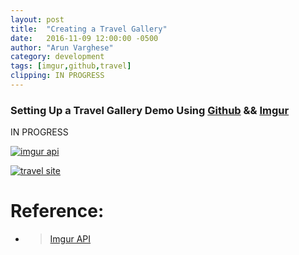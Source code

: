 ```yaml
---
layout: post
title:  "Creating a Travel Gallery"
date:   2016-11-09 12:00:00 -0500
author: "Arun Varghese"
category: development
tags: [imgur,github,travel]
clipping: IN PROGRESS
---
```


### Setting Up a Travel Gallery Demo Using [Github](https://github.com/) && [Imgur](http://imgur.com/)

IN PROGRESS


<a target="_blank" href="http://avarghese.me/travel"><img class="img-travel" src="http://i.imgur.com/8ICKifkh.jpg" alt
	="imgur api"/></a> 

<a target="_blank" href="http://avarghese.me/travel"><img class="img-travel" src="http://i.imgur.com/dwloXIXh.jpg" alt
	="travel site"/></a>  

# Reference:

+ >[Imgur API](https://api.imgur.com/)  
